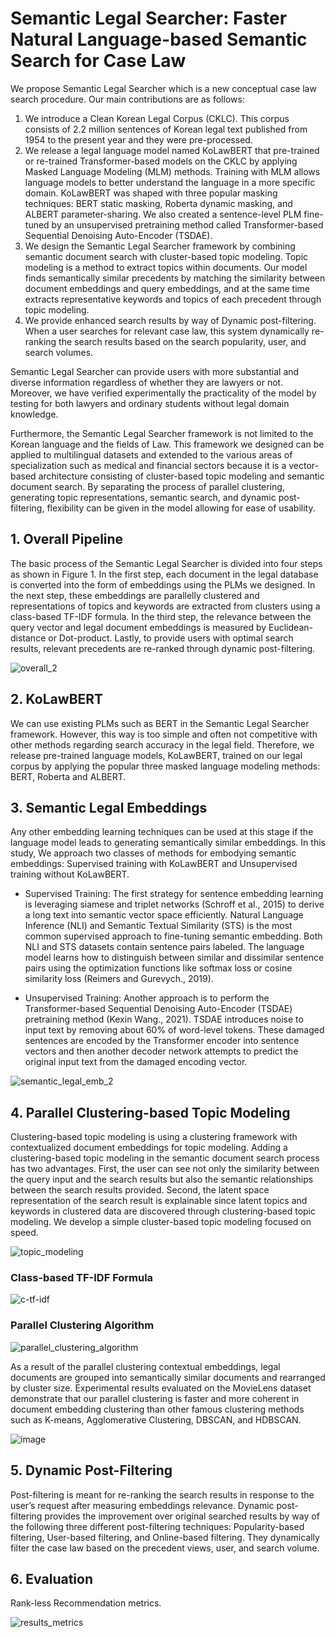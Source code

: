 # Semantic Legal Searcher: Faster Natural Language-based Semantic Search for Case Law

 We propose Semantic Legal Searcher which is a new conceptual case law search procedure. Our main contributions are as follows:
 
 1)	We introduce a Clean Korean Legal Corpus (CKLC). This corpus consists of 2.2 million sentences of Korean legal text published from 1954 to the present year and they were pre-processed.
 2) We release a legal language model named KoLawBERT that pre-trained or re-trained Transformer-based models on the CKLC by applying Masked Language Modeling (MLM) methods. Training with MLM allows language models to better understand the language in a more specific domain. KoLawBERT was shaped with three popular masking techniques: BERT static masking, Roberta dynamic masking, and ALBERT parameter-sharing. We also created a sentence-level PLM fine-tuned by an unsupervised pretraining method called Transformer-based Sequential Denoising Auto-Encoder (TSDAE).
 3) We design the Semantic Legal Searcher framework by combining semantic document search with cluster-based topic modeling. Topic modeling is a method to extract topics within documents. Our model finds semantically similar precedents by matching the similarity between document embeddings and query embeddings, and at the same time extracts representative keywords and topics of each precedent through topic modeling.
 4)	We provide enhanced search results by way of Dynamic post-filtering. When a user searches for relevant case law, this system dynamically re-ranking the search results based on the search popularity, user, and search volumes.

 Semantic Legal Searcher can provide users with more substantial and diverse information regardless of whether they are lawyers or not. Moreover, we have verified experimentally the practicality of the model by testing for both lawyers and ordinary students without legal domain knowledge.
 
 Furthermore, the Semantic Legal Searcher framework is not limited to the Korean language and the fields of Law. This framework we designed can be applied to multilingual datasets and extended to the various areas of specialization such as medical and financial sectors because it is a vector-based architecture consisting of cluster-based topic modeling and semantic document search. By separating the process of parallel clustering, generating topic representations, semantic search, and dynamic post-filtering, flexibility can be given in the model allowing for ease of usability.
 

 ## 1. Overall Pipeline
 
 The basic process of the Semantic Legal Searcher is divided into four steps as shown in Figure 1.  In the first step, each document in the legal database is converted into the form of embeddings using the PLMs we designed. In the next step, these embeddings are parallelly clustered and representations of topics and keywords are extracted from clusters using a class-based TF-IDF formula. In the third step, the relevance between the query vector and legal document embeddings is measured by Euclidean-distance or Dot-product. Lastly, to provide users with optimal search results, relevant precedents are re-ranked through dynamic post-filtering.

![overall_2](https://user-images.githubusercontent.com/105137667/195964428-cd0b99ca-657b-437e-b896-ad6203c3a249.jpg)


## 2. KoLawBERT

 We can use existing PLMs such as BERT in the Semantic Legal Searcher framework. However, this way is too simple and often not competitive with other methods regarding search accuracy in the legal field. Therefore, we release pre-trained language models, KoLawBERT, trained on our legal corpus by applying the popular three masked language modeling methods: BERT, Roberta and ALBERT.

## 3. Semantic Legal Embeddings

 Any other embedding learning techniques can be used at this stage if the language model leads to generating semantically similar embeddings. In this study, We approach two classes of methods for embodying semantic embeddings: Supervised training with KoLawBERT and Unsupervised training without KoLawBERT.
 
  - Supervised Training: The first strategy for sentence embedding learning is leveraging siamese and triplet networks (Schroff et al., 2015) to derive a long text into semantic vector space efficiently. Natural Language Inference (NLI) and Semantic Textual Similarity (STS) is the most common supervised approach to fine-tuning semantic embedding. Both NLI and STS datasets contain sentence pairs labeled. The language model learns how to distinguish between similar and dissimilar sentence pairs using the optimization functions like softmax loss or cosine similarity loss (Reimers and Gurevych., 2019).
 
  - Unsupervised Training: Another approach is to perform the Transformer-based Sequential Denoising Auto-Encoder (TSDAE) pretraining method (Kexin Wang., 2021). TSDAE introduces noise to input text by removing about 60% of word-level tokens. These damaged sentences are encoded by the Transformer encoder into sentence vectors and then another decoder network attempts to predict the original input text from the damaged encoding vector. 


![semantic_legal_emb_2](https://user-images.githubusercontent.com/105137667/195964435-ddfd7782-3541-4b12-b0cf-45cea5a182a7.jpg)



## 4. Parallel Clustering-based Topic Modeling

 Clustering-based topic modeling is using a clustering framework with contextualized document embeddings for topic modeling. Adding a clustering-based topic modeling in the semantic document search process has two advantages. First, the user can see not only the similarity between the query input and the search results but also the semantic relationships between the search results provided. Second, the latent space representation of the search result is explainable since latent topics and keywords in clustered data are discovered through clustering-based topic modeling. We develop a simple cluster-based topic modeling focused on speed.
 
![topic_modeling](https://user-images.githubusercontent.com/105137667/195964449-495c48b7-4695-4225-b295-abaee39d7355.jpg)

### Class-based TF-IDF Formula

![c-tf-idf](https://user-images.githubusercontent.com/105137667/195963697-5bac9855-02f6-4c82-9f9c-2e363828e419.jpg)
 

### Parallel Clustering Algorithm
![parallel_clustering_algorithm](https://user-images.githubusercontent.com/105137667/195963681-8ea7bd18-39fd-44de-9f15-c2ac2b75a559.jpg)

As a result of the parallel clustering contextual embeddings, legal documents are grouped into semantically similar documents and rearranged by cluster size. Experimental results evaluated on the MovieLens dataset demonstrate that our parallel clustering is faster and more coherent in document embedding clustering than other famous clustering methods such as K-means, Agglomerative Clustering, DBSCAN, and HDBSCAN.


![image](https://user-images.githubusercontent.com/105137667/187072253-d44af179-807b-4c99-84c7-fbd27eb67e0c.png)

## 5. Dynamic Post-Filtering
 Post-filtering is meant for re-ranking the search results in response to the user’s request after measuring embeddings relevance. Dynamic post-filtering provides the improvement over original searched results by way of the following three different post-filtering techniques: Popularity-based filtering, User-based filtering, and Online-based filtering. They dynamically filter the case law based on the precedent views, user, and search volume.
 

## 6. Evaluation

Rank-less Recommendation metrics.

![results_metrics](https://user-images.githubusercontent.com/105137667/188052022-3034afa7-a793-46f3-84ee-12e83a3fd701.jpg)



